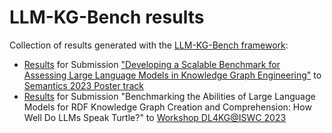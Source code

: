 # LLM-KG-Bench results

Collection of results generated with the [LLM-KG-Bench framework](https://github.com/AKSW/LLM-KG-Bench):

* [Results](2023-SEMANTICS_LLM-KGE-Bench-Results) for Submission ["Developing a Scalable Benchmark for Assessing Large Language Models in Knowledge Graph Engineering"](https://doi.org/10.48550/arXiv.2308.16622) to [Semantics 2023 Poster track](https://2023-eu.semantics.cc/page/accepted_posters)
* [Results](2023-DL4KG_Automated-Tests-with-LLM-KGE-Bench) for Submission "Benchmarking the Abilities of Large Language Models for RDF Knowledge Graph Creation and Comprehension: How Well Do LLMs Speak Turtle?" to [Workshop DL4KG@ISWC 2023](https://alammehwish.github.io/dl4kg2023/)

